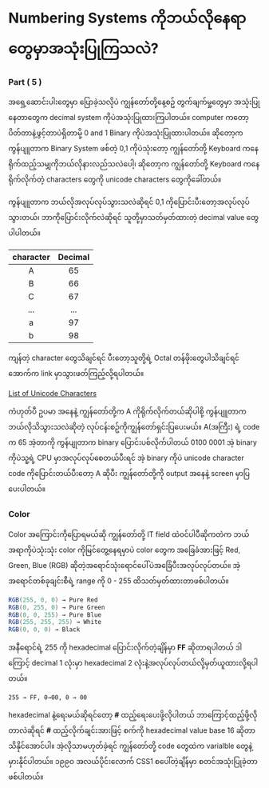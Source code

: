 # Numbering Systems ကိုဘယ်လိုနေရာတွေမှာအသုံးပြုကြသလဲ?

### Part ( 5 )

အရှေ့ဆောင်းပါးတွေမှာ ပြောခဲ့သလိုပဲ ကျွန်တော်တို့နေ့စဥ် တွက်ချက်မှု့တွေမှာ အသုံးပြုနေတာတွေက decimal system ကိုပဲအသုံးပြုထားကြပါတယ်။ computer ကတော့ ပိတ်တာနဲ့ဖွင့်တာပဲရှိတာမို့ 0 and 1 Binary ကိုပဲအသုံးပြုထားပါတယ်။
ဆိုတော့က ကွန်ပျူတာက Binary System ဖစ်တဲ့ 0,1 ကိုပဲသုံးတော့ ကျွန်တော်တို့ Keyboard ကနေရိုက်ထည့်သမျှကိုဘယ်လိုနားလည်သလဲပေါ့၊ ဆိုတော့က ကျွန်တော်တို့ Keyboard ကနေရိုက်လိုက်တဲ့ characters တွေကို 
unicode characters တွေကိုခေါ်တယ်။

ကွန်ပျူတာက ဘယ်လိုအလုပ်လုပ်သွားသလဲဆိုရင် 0,1 ကိုပြောင်းပီးတော့အလုပ်လုပ်သွားတယ်၊ ဘာကိုပြောင်းလိုက်လဲဆိုရင် သူတို့မှာသတ်မှတ်ထားတဲ့ decimal value တွေပါပါတယ်။

| character | Decimal  |
|:---------:|:--------:|
|     A     |     65   |
|     B     |     66   |
|     C     |     67   |
|    ...    |    ...   |
|     a     |    97    |
|     b     |    98    |

ကျန်တဲ့ character တွေသိချင်ရင် ပီးတော့သူတို့ရဲ့ Octal တန်ဖိုးတွေပါသိချင်ရင် အောက်က link မှာသွားဖတ်ကြည့်လို့ရပါတယ်။

[List of Unicode Characters](https://en.wikipedia.org/wiki/List_of_Unicode_characters)

ကဲဟုတ်ပီ ဥပမာ အနေနဲ့ ကျွန်တော်တို့က A ကိုရိုက်လိုက်တယ်ဆိုပါစို့ ကွန်ပျူတာကဘယ်လိုသိသွားသလဲဆိုတဲ့ လုပ်ငန်းစဥ်ကိုကျွန်တော်ရှင်းပြပေးမယ်။
A(အကြီး) ရဲ့ code က 65 အဲ့တာကို ကွန်ပျုတာက binary ပြောင်းပစ်လိုက်ပါတယ် 0100 0001 အဲ့ binary ကိုပဲသူ့ရဲ့ CPU မှာအလုပ်လုပ်စေတယ်ပီးရင် အဲ့ binary ကိုပဲ unicode character code ကိုပြောင်းတယ်ပီးတော့  A ဆိုပီး ကျွန်တော်တို့ကို output အနေနဲ့ screen မှာပြပေးပါတယ်။


### Color 
Color အကြောင်းကိုပြောရမယ်ဆို ကျွန်တော်တို့ IT field ထဲ၀င်ပါပီဆိုကတဲက ဘယ်အရာကိုပဲသုံးသုံး color ကိုမြင်တွေ့နေရမှာပဲ color တွေက အခြေခံအားဖြင့် Red, Green, Blue (RGB) ဆိုတဲ့အရောင်သုံးရောင်ပေါ်ပဲအခြေံပီးအလုပ်လုပ်တယ်။ အဲ့အရောင်တစ်ခုချင်းစီရဲ့ range ကို 0 - 255 ထိသတ်မှတ်ထားတာဖစ်ပါတယ်။

```csharp
RGB(255, 0, 0) → Pure Red
RGB(0, 255, 0) → Pure Green
RGB(0, 0, 255) → Pure Blue
RGB(255, 255, 255) → White
RGB(0, 0, 0) → Black
```
အနီရောင်ရဲ့ 255 ကို hexadecimal ပြောင်းလိုက်တဲ့ချိန်မှာ **FF** ဆိုတာရပါတယ် ဒါကြောင့် decimal 1 လုံးမှာ hexadecimal 2 လုံးနဲ့အလုပ်လုပ်တယ်လို့မှတ်ယူထားလို့ရပါတယ်။

```
255 → FF, 0→00, 0 → 00
```

hexadecimal နဲ့ရေးမယ်ဆိုရင်တော့ **\#** ထည့်ရေးပေးဖို့လိုပါတယ် ဘာကြောင့်ထည့်ဖို့လိုတာလဲဆိုရင် **\#** ထည့်လိုက်ချင်းအားဖြင့် စက်ကို hexadecimal value base 16 ဆိုတာသိနိုင်အောင်ပါ။ အဲ့လိုသာမဟုတ်ခဲ့ရင် ကျွန်တော်တို့ code တွေထဲက varialble တွေနဲ့မှားနိုင်ပါတယ်။ ၁၉၉၀ အလယ်ပိုင်းလောက် CSS1 စပေါ်တဲ့ချိန်မှာ စတင်အသုံးပြုခဲ့တာဖစ်ပါတယ်။


